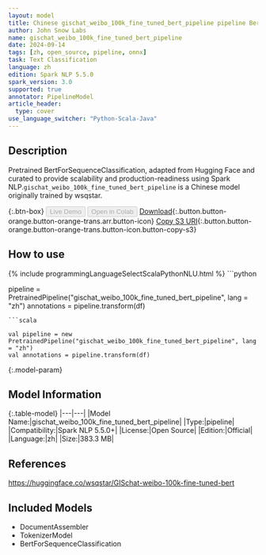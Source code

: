 ```yaml
---
layout: model
title: Chinese gischat_weibo_100k_fine_tuned_bert_pipeline pipeline BertForSequenceClassification from wsqstar
author: John Snow Labs
name: gischat_weibo_100k_fine_tuned_bert_pipeline
date: 2024-09-14
tags: [zh, open_source, pipeline, onnx]
task: Text Classification
language: zh
edition: Spark NLP 5.5.0
spark_version: 3.0
supported: true
annotator: PipelineModel
article_header:
  type: cover
use_language_switcher: "Python-Scala-Java"
---
```


## Description

Pretrained BertForSequenceClassification, adapted from Hugging Face and curated to provide scalability and production-readiness using Spark NLP.`gischat_weibo_100k_fine_tuned_bert_pipeline` is a Chinese model originally trained by wsqstar.

{:.btn-box}
<button class="button button-orange" disabled>Live Demo</button>
<button class="button button-orange" disabled>Open in Colab</button>
[Download](https://s3.amazonaws.com/auxdata.johnsnowlabs.com/public/models/gischat_weibo_100k_fine_tuned_bert_pipeline_zh_5.5.0_3.0_1726348361379.zip){:.button.button-orange.button-orange-trans.arr.button-icon}
[Copy S3 URI](s3://auxdata.johnsnowlabs.com/public/models/gischat_weibo_100k_fine_tuned_bert_pipeline_zh_5.5.0_3.0_1726348361379.zip){:.button.button-orange.button-orange-trans.button-icon.button-copy-s3}

## How to use



<div class="tabs-box" markdown="1">
{% include programmingLanguageSelectScalaPythonNLU.html %}
```python

pipeline = PretrainedPipeline("gischat_weibo_100k_fine_tuned_bert_pipeline", lang = "zh")
annotations =  pipeline.transform(df)   

```
```scala

val pipeline = new PretrainedPipeline("gischat_weibo_100k_fine_tuned_bert_pipeline", lang = "zh")
val annotations = pipeline.transform(df)

```
</div>

{:.model-param}
## Model Information

{:.table-model}
|---|---|
|Model Name:|gischat_weibo_100k_fine_tuned_bert_pipeline|
|Type:|pipeline|
|Compatibility:|Spark NLP 5.5.0+|
|License:|Open Source|
|Edition:|Official|
|Language:|zh|
|Size:|383.3 MB|

## References

https://huggingface.co/wsqstar/GISchat-weibo-100k-fine-tuned-bert

## Included Models

- DocumentAssembler
- TokenizerModel
- BertForSequenceClassification